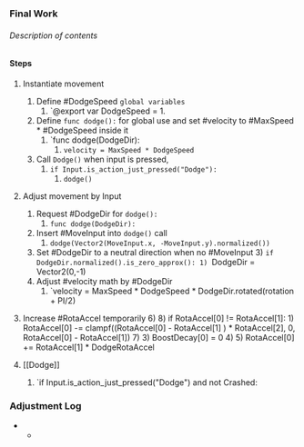 ### Final Work
###### Description of contents

#### Steps
1) Instantiate movement
	1) Define #DodgeSpeed `global variables`
		1) `@export var DodgeSpeed = 1.
	2) Define `func dodge():` for global use and set #velocity to #MaxSpeed * #DodgeSpeed inside it
		1) `func dodge(DodgeDir):
			1) `velocity = MaxSpeed * DodgeSpeed`
	3) Call `Dodge()` when input is pressed,
		1) `if Input.is_action_just_pressed("Dodge"):`
			1) `dodge()`
2) Adjust movement by Input 
	1) Request #DodgeDir for `dodge():`
		1) `func dodge(DodgeDir):`
	2) Insert #MoveInput into `dodge()` call 
		1) `dodge(Vector2(MoveInput.x, -MoveInput.y).normalized())`
	4) Set #DodgeDir to a neutral direction when no #MoveInput 
		3) `if DodgeDir.normalized().is_zero_approx():
			1) `DodgeDir = Vector2(0,-1)
	5) Adjust #velocity math by #DodgeDir 
		1) `velocity = MaxSpeed * DodgeSpeed * DodgeDir.rotated(rotation + PI/2)
3) Increase #RotaAccel temporarily
		6) 
		8) if RotaAccel[0] != RotaAccel[1]:
			1) RotaAccel[0] -= clampf((RotaAccel[0] - RotaAccel[1] ) * RotaAccel[2], 0, RotaAccel[0] - RotaAccel[1])
	7) 
			3) BoostDecay[0] = 0
			4) 
			5) RotaAccel[0] += RotaAccel[1] * DodgeRotaAccel

4) [[Dodge]]
	1) `if Input.is_action_just_pressed("Dodge") and not Crashed:

### Adjustment Log
- 
	- 
	 